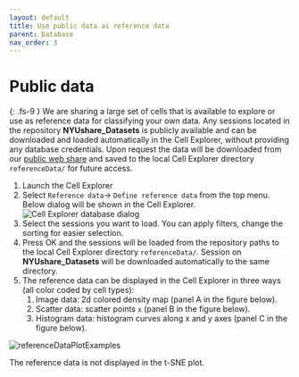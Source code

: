 ```yaml
---
layout: default
title: Use public data as reference data
parent: Database
nav_order: 3
---
```

# Public data
{: .fs-9 }
We are sharing a large set of cells that is available to explore or use as reference data for classifying your own data. Any sessions located in the repository **NYUshare_Datasets** is publicly available and can be downloaded and loaded automatically in the Cell Explorer, without providing any database credentials. Upon request the data will be downloaded from our [public web share](https://buzsakilab.nyumc.org/datasets/) and saved to the local Cell Explorer directory `referenceData/` for future access.

1. Launch the Cell Explorer
2. Select `Reference data`-> `Define reference data` from the top menu. Below dialog will be shown in the Cell Explorer.
![Cell Explorer database dialog](https://buzsakilab.com/wp/wp-content/uploads/2019/11/Cell-Explorer-database-dialog-1.png)
4. Select the sessions you want to load. You can apply filters, change the sorting for easier selection.
5. Press OK and the sessions will be loaded from the repository paths to the local Cell Explorer directory `referenceData/`. Session on **NYUshare_Datasets** will be downloaded automatically to the same directory. 
6. The reference data can be displayed in the Cell Explorer in three ways (all color coded by cell types):
   1. Image data: 2d colored density map (panel A in the figure below).
   2. Scatter data: scatter points `x` (panel B in the figure below).
   3. Histogram data: histogram curves along x and y axes (panel C in the figure below). 


![referenceDataPlotExamples](https://buzsakilab.com/wp/wp-content/uploads/2020/01/referenceDataPlotExamples-1.png)

The reference data is not displayed in the t-SNE plot. 
